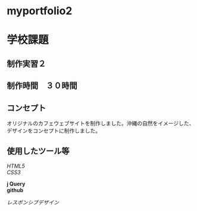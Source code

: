 # myportfolio2
 
# 学校課題

## 制作実習２

## 制作時間　３０時間
## コンセプト　
オリジナルのカフェウェブサイトを制作しました。沖縄の自然をイメージした、デザインをコンセプトに制作しました。

## 使用したツール等

*HTML5*  
_CSS3_

**j Query**  
__github__

_レスポンシブデザイン_
